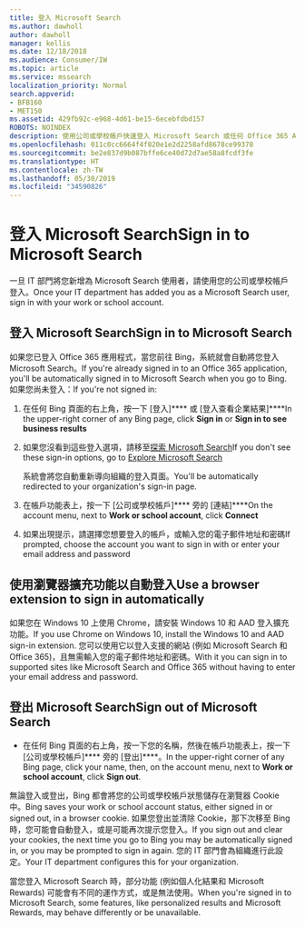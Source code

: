 ```yaml
---
title: 登入 Microsoft Search
ms.author: dawholl
author: dawholl
manager: kellis
ms.date: 12/18/2018
ms.audience: Consumer/IW
ms.topic: article
ms.service: mssearch
localization_priority: Normal
search.appverid:
- BFB160
- MET150
ms.assetid: 429fb92c-e968-4d61-be15-6ecebfdbd157
ROBOTS: NOINDEX
description: 使用公司或學校帳戶快速登入 Microsoft Search 或任何 Office 365 App
ms.openlocfilehash: 011c0cc6664f4f820e1e2d2258afd8678ce99378
ms.sourcegitcommit: be2e837d9b087bffe6ce40d72d7ae58a8fcdf3fe
ms.translationtype: HT
ms.contentlocale: zh-TW
ms.lasthandoff: 05/30/2019
ms.locfileid: "34590826"
---
```

# <a name="sign-in-to-microsoft-search"></a><span data-ttu-id="fe896-103">登入 Microsoft Search</span><span class="sxs-lookup"><span data-stu-id="fe896-103">Sign in to Microsoft Search</span></span>

<span data-ttu-id="fe896-104">一旦 IT 部門將您新增為 Microsoft Search 使用者，請使用您的公司或學校帳戶登入。</span><span class="sxs-lookup"><span data-stu-id="fe896-104">Once your IT department has added you as a Microsoft Search user, sign in with your work or school account.</span></span>
  
## <a name="sign-in-to-microsoft-search"></a><span data-ttu-id="fe896-105">登入 Microsoft Search</span><span class="sxs-lookup"><span data-stu-id="fe896-105">Sign in to Microsoft Search</span></span>

<span data-ttu-id="fe896-106">如果您已登入 Office 365 應用程式，當您前往 Bing，系統就會自動將您登入 Microsoft Search。</span><span class="sxs-lookup"><span data-stu-id="fe896-106">If you're already signed in to an Office 365 application, you'll be automatically signed in to Microsoft Search when you go to Bing.</span></span> <span data-ttu-id="fe896-107">如果您尚未登入：</span><span class="sxs-lookup"><span data-stu-id="fe896-107">If you're not signed in:</span></span>
  
1. <span data-ttu-id="fe896-108">在任何 Bing 頁面的右上角，按一下 [登入]\*\*\*\* 或 [登入查看企業結果]\*\*\*\*</span><span class="sxs-lookup"><span data-stu-id="fe896-108">In the upper-right corner of any Bing page, click **Sign in** or **Sign in to see business results**</span></span>
    
2. <span data-ttu-id="fe896-109">如果您沒看到這些登入選項，請移至[探索 Microsoft Search](https://www.bing.com/business/explore)</span><span class="sxs-lookup"><span data-stu-id="fe896-109">If you don't see these sign-in options, go to [Explore Microsoft Search](https://www.bing.com/business/explore)</span></span>
    
    <span data-ttu-id="fe896-110">系統會將您自動重新導向組織的登入頁面。</span><span class="sxs-lookup"><span data-stu-id="fe896-110">You'll be automatically redirected to your organization's sign-in page.</span></span>
    
3. <span data-ttu-id="fe896-111">在帳戶功能表上，按一下 [公司或學校帳戶]\*\*\*\* 旁的 [連結]\*\*\*\*</span><span class="sxs-lookup"><span data-stu-id="fe896-111">On the account menu, next to **Work or school account**, click **Connect**</span></span>
    
4. <span data-ttu-id="fe896-112">如果出現提示，請選擇您想要登入的帳戶，或輸入您的電子郵件地址和密碼</span><span class="sxs-lookup"><span data-stu-id="fe896-112">If prompted, choose the account you want to sign in with or enter your email address and password</span></span>
    
## <a name="use-a-browser-extension-to-sign-in-automatically"></a><span data-ttu-id="fe896-113">使用瀏覽器擴充功能以自動登入</span><span class="sxs-lookup"><span data-stu-id="fe896-113">Use a browser extension to sign in automatically</span></span>

<span data-ttu-id="fe896-114">如果您在 Windows 10 上使用 Chrome，請安裝 Windows 10 和 AAD 登入擴充功能。</span><span class="sxs-lookup"><span data-stu-id="fe896-114">If you use Chrome on Windows 10, install the Windows 10 and AAD sign-in extension.</span></span> <span data-ttu-id="fe896-115">您可以使用它以登入支援的網站 (例如 Microsoft Search 和 Office 365)，且無需輸入您的電子郵件地址和密碼。</span><span class="sxs-lookup"><span data-stu-id="fe896-115">With it you can sign in to supported sites like Microsoft Search and Office 365 without having to enter your email address and password.</span></span>
  
## <a name="sign-out-of-microsoft-search"></a><span data-ttu-id="fe896-116">登出 Microsoft Search</span><span class="sxs-lookup"><span data-stu-id="fe896-116">Sign out of Microsoft Search</span></span>

- <span data-ttu-id="fe896-117">在任何 Bing 頁面的右上角，按一下您的名稱，然後在帳戶功能表上，按一下 [公司或學校帳戶]\*\*\*\* 旁的 [登出]\*\*\*\*。</span><span class="sxs-lookup"><span data-stu-id="fe896-117">In the upper-right corner of any Bing page, click your name, then, on the account menu, next to **Work or school account**, click **Sign out**.</span></span>
    
<span data-ttu-id="fe896-118">無論登入或登出，Bing 都會將您的公司或學校帳戶狀態儲存在瀏覽器 Cookie 中。</span><span class="sxs-lookup"><span data-stu-id="fe896-118">Bing saves your work or school account status, either signed in or signed out, in a browser cookie.</span></span> <span data-ttu-id="fe896-119">如果您登出並清除 Cookie，那下次移至 Bing 時，您可能會自動登入，或是可能再次提示您登入。</span><span class="sxs-lookup"><span data-stu-id="fe896-119">If you sign out and clear your cookies, the next time you go to Bing you may be automatically signed in, or you may be prompted to sign in again.</span></span> <span data-ttu-id="fe896-120">您的 IT 部門會為組織進行此設定。</span><span class="sxs-lookup"><span data-stu-id="fe896-120">Your IT department configures this for your organization.</span></span>
  
<span data-ttu-id="fe896-121">當您登入 Microsoft Search 時，部分功能 (例如個人化結果和 Microsoft Rewards) 可能會有不同的運作方式，或是無法使用。</span><span class="sxs-lookup"><span data-stu-id="fe896-121">When you're signed in to Microsoft Search, some features, like personalized results and Microsoft Rewards, may behave differently or be unavailable.</span></span>

  


